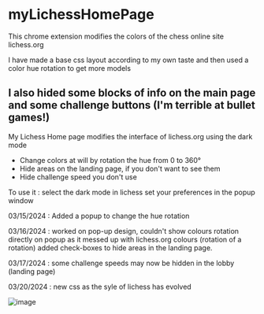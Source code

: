 # myLichessHomePage
This chrome extension modifies the colors of the chess online site lichess.org

I have made a base css layout according to my own taste
and then used a color hue rotation to get more models

I also hided some blocks of info on the main page and some challenge buttons (I'm terrible at bullet games!)
----
My Lichess Home page modifies the interface of lichess.org using the dark mode
- Change colors at will by rotation the hue from 0 to 360°
- Hide areas on the landing page, if you don't want to see them
- Hide challenge speed you don't use

To use it : select the dark mode in lichess 
set your preferences in the popup window

03/15/2024 : Added a popup to change the hue rotation 

03/16/2024 : worked on pop-up design, couldn't show colours rotation directly on popup as it messed up with lichess.org colours (rotation of a rotation) added check-boxes to hide areas in the landing page.

03/17/2024 : some challenge speeds may now be hidden in the lobby (landing page)

03/20/2024 : new css as the syle of lichess has evolved

![image](https://github.com/PhilippeMarcMeyer/myLichessHomePage/assets/2178299/315c29fd-bef2-47a9-bbe4-27f069cf73db)
